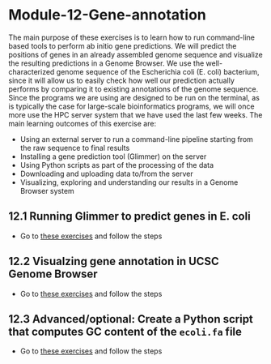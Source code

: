 # Module-12-Gene-annotation
The main purpose of these exercises is to learn how to run command-line based tools to perform ab initio gene predictions. We will predict the positions of genes in an already assembled genome sequence and visualize the resulting predictions in a Genome Browser. We use the well-characterized genome sequence of the Escherichia coli (E. coli) bacterium, since it will allow us to easily check how well our prediction actually performs by comparing it to existing annotations of the genome sequence. Since the programs we are using are designed to be run on the terminal, as is typically the case for large-scale bioinformatics programs, we will once more use the HPC server system that we have used the last few weeks.
The main learning outcomes of this exercise are:
- Using an external server to run a command-line pipeline starting from the raw sequence to final results
- Installing a gene prediction tool (Glimmer) on the server
- Using Python scripts as part of the processing of the data
- Downloading and uploading data to/from the server
- Visualizing, exploring and understanding our results in a Genome Browser system


## 12.1 Running Glimmer to predict genes in E. coli
- Go to [these exercises](exercises/Exercise1.md) and follow the steps

## 12.2 Visualzing gene annotation in UCSC Genome Browser
- Go to [these exercises](exercises/Exercise2.md) and follow the steps

## 12.3 Advanced/optional: Create a Python script that computes GC content of the `ecoli.fa` file
- Go to [these exercises](exercises/Exercise3.md) and follow the steps
